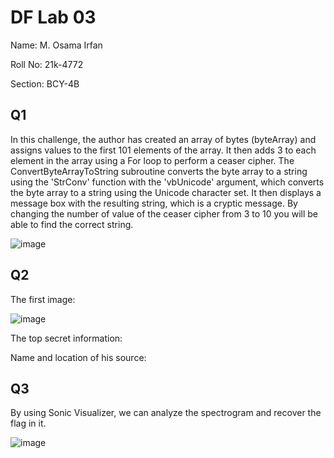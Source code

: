 # DF Lab 03
Name: M. Osama Irfan

Roll No: 21k-4772

Section: BCY-4B
## Q1
In this challenge, the author has created an array of bytes (byteArray) and assigns values to the first 101 elements of the array. It then adds 3 to each element in the array using a For loop to perform a ceaser cipher. The ConvertByteArrayToString subroutine converts the byte array to a string using the 'StrConv' function with the 'vbUnicode' argument, which converts the byte array to a string using the Unicode character set. It then displays a message box with the resulting string, which is a cryptic message. By changing the number of value of the ceaser cipher from 3 to 10 you will be able to find the correct string.

![image](https://user-images.githubusercontent.com/115397536/230839920-7d9f1764-281a-4fcc-8a16-76a005c42324.png)

## Q2
The first image:

![image](https://user-images.githubusercontent.com/115397536/230850681-258f2e6b-9aab-4ee6-a7dc-4cc47f56aa88.png)

The top secret information:
>
Name and location of his source:
>

## Q3
By using Sonic Visualizer, we can analyze the spectrogram and recover the flag in it.

![image](https://user-images.githubusercontent.com/115397536/230852880-98810b79-576e-4ac4-a93b-faf7b9b40f73.png)

